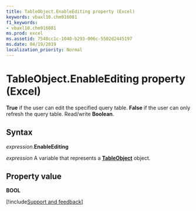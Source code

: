 ```yaml
---
title: TableObject.EnableEditing property (Excel)
keywords: vbaxl10.chm916081
f1_keywords:
- vbaxl10.chm916081
ms.prod: excel
ms.assetid: 7548cc1c-1040-b293-006c-5502d2445197
ms.date: 04/19/2019
localization_priority: Normal
---
```



# TableObject.EnableEditing property (Excel)

**True** if the user can edit the specified query table. **False** if the user can only refresh the query table. Read/write **Boolean**.


## Syntax

_expression_.**EnableEditing**

_expression_ A variable that represents a **[TableObject](Excel.tableobject.md)** object.


## Property value

**BOOL**



[!include[Support and feedback](~/includes/feedback-boilerplate.md)]